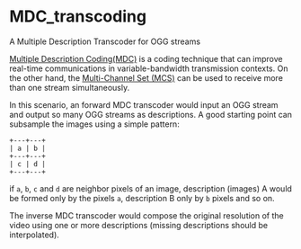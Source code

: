 # MDC_transcoding
A Multiple Description Transcoder for OGG streams

[Multiple Description Coding(MDC)](https://en.wikipedia.org/wiki/Multiple_description_coding) is a coding technique that can improve real-time communications in variable-bandwidth transmission contexts. On the other hand, the [Multi-Channel Set (MCS)](https://p2psp.github.io/#x1-240009) can be used to receive more than one stream simultaneously.

In this scenario, an forward MDC transcoder would input an OGG stream and output so many OGG streams as descriptions. A good starting point can subsample the images using a simple pattern:
```
+---+---+
| a | b |
+---+---+
| c | d |
+---+---+
```
if `a`, `b`, `c` and `d` are neighbor pixels of an image, description (images) A would be formed only by the pixels `a`, description B only by `b` pixels and so on.

The inverse MDC transcoder would compose the original resolution of the video using one or more descriptions (missing descriptions should be interpolated).
